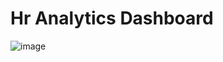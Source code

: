 # Hr Analytics Dashboard
![image](https://github.com/user-attachments/assets/84b8b937-5e67-42e5-b0cb-5405012354ef)
